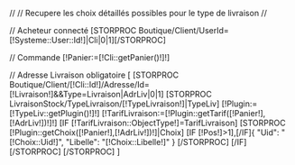 //
//	Recupere les choix détaillés possibles pour le type de livraison
//

// Acheteur connecté
[STORPROC Boutique/Client/UserId=[!Systeme::User::Id!]|Cli|0|1][/STORPROC]

// Commande
[!Panier:=[!Cli::getPanier()!]!]

// Adresse Livraison obligatoire
[
	[STORPROC Boutique/Client/[!Cli::Id!]/Adresse/Id=[!Livraison!]&&Type=Livraison|AdrLiv|0|1]
		[STORPROC LivraisonStock/TypeLivraison/[!TypeLivraison!]|TypeLiv]
			[!Plugin:=[!TypeLiv::getPlugin()!]!]
			[!TarifLivraison:=[!Plugin::getTarif([!Panier!],[!AdrLiv!])!]!]
			[IF [!TarifLivraison::ObjectType!]=TarifLivraison]
				[STORPROC [!Plugin::getChoix([!Panier!],[!AdrLiv!])!]|Choix]
					[IF [!Pos!]>1],[/IF]{
						"Uid": "[!Choix::Uid!]",
						"Libelle": "[!Choix::Libelle!]"
					}
				[/STORPROC]
			[/IF]
		[/STORPROC]
	[/STORPROC]
]